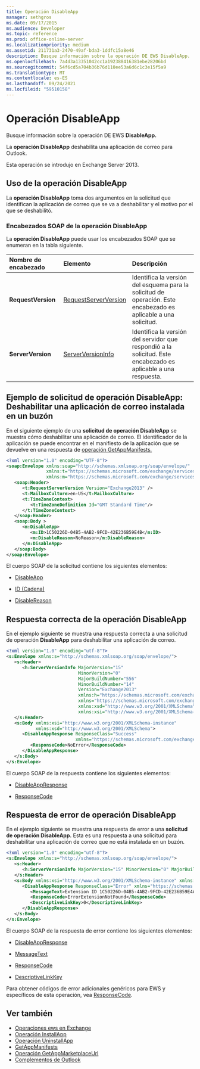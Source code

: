 ```yaml
---
title: Operación DisableApp
manager: sethgros
ms.date: 09/17/2015
ms.audience: Developer
ms.topic: reference
ms.prod: office-online-server
ms.localizationpriority: medium
ms.assetid: 211731a3-2470-49af-bda3-1ddfc15a8e46
description: Busque información sobre la operación DE EWS DisableApp.
ms.openlocfilehash: 7a4d3a13351042cc1a192388416381ebe28206bd
ms.sourcegitcommit: 54f6cd5a704b36b76d110ee53a6d6c1c3e15f5a9
ms.translationtype: MT
ms.contentlocale: es-ES
ms.lasthandoff: 09/24/2021
ms.locfileid: "59510158"
---
```

# <a name="disableapp-operation"></a>Operación DisableApp

Busque información sobre la operación DE EWS **DisableApp.** 
  
La **operación DisableApp** deshabilita una aplicación de correo para Outlook. 
  
Esta operación se introdujo en Exchange Server 2013.
  
## <a name="using-the-disableapp-operation"></a>Uso de la operación DisableApp

La **operación DisableApp** toma dos argumentos en la solicitud que identifican la aplicación de correo que se va a deshabilitar y el motivo por el que se deshabilitó. 
  
### <a name="disableapp-operation-soap-headers"></a>Encabezados SOAP de la operación DisableApp

La **operación DisableApp** puede usar los encabezados SOAP que se enumeran en la tabla siguiente. 
  
|**Nombre de encabezado**|**Elemento**|**Descripción**|
|:-----|:-----|:-----|
|**RequestVersion** <br/> |[RequestServerVersion](requestserverversion.md) <br/> |Identifica la versión del esquema para la solicitud de operación. Este encabezado es aplicable a una solicitud.  <br/> |
|**ServerVersion** <br/> |[ServerVersionInfo](serverversioninfo.md) <br/> |Identifica la versión del servidor que respondió a la solicitud. Este encabezado es aplicable a una respuesta.  <br/> |
   
## <a name="disableapp-operation-request-example-disable-a-mail-app-installed-in-a-mailbox"></a>Ejemplo de solicitud de operación DisableApp: Deshabilitar una aplicación de correo instalada en un buzón

En el siguiente ejemplo de una **solicitud de operación DisableApp** se muestra cómo deshabilitar una aplicación de correo. El identificador de la aplicación se puede encontrar en el manifiesto de la aplicación que se devuelve en una respuesta de [operación GetAppManifests.](getappmanifests-operation.md) 
  
```XML
<?xml version="1.0" encoding="UTF-8"?>
<soap:Envelope xmlns:soap="http://schemas.xmlsoap.org/soap/envelope/"
               xmlns:t="https://schemas.microsoft.com/exchange/services/2006/types"
               xmlns:m="https://schemas.microsoft.com/exchange/services/2006/messages">
   <soap:Header>
      <t:RequestServerVersion Version="Exchange2013" />
      <t:MailboxCulture>en-US</t:MailboxCulture>
      <t:TimeZoneContext>
         <t:TimeZoneDefinition Id="GMT Standard Time"/>
      </t:TimeZoneContext>
   </soap:Header>
   <soap:Body >
      <m:DisableApp>
         <m:ID>1C50226D-04B5-4AB2-9FCD-42E236B59E4B</m:ID>
         <m:DisableReason>NoReason</m:DisableReason>
      </m:DisableApp>
   </soap:Body>
</soap:Envelope>
```

El cuerpo SOAP de la solicitud contiene los siguientes elementos:
  
- [DisableApp](disableapp.md)
    
- [ID (Cadena)](id-string.md)
    
- [DisableReason](disablereason.md)
    
## <a name="successful-disableapp-operation-response"></a>Respuesta correcta de la operación DisableApp

En el ejemplo siguiente se muestra una respuesta correcta a una solicitud de operación **DisableApp** para deshabilitar una aplicación de correo. 
  
```XML
<?xml version="1.0" encoding="utf-8"?>
<s:Envelope xmlns:s="http://schemas.xmlsoap.org/soap/envelope/">
   <s:Header>
      <h:ServerVersionInfo MajorVersion="15" 
                           MinorVersion="0" 
                           MajorBuildNumber="556" 
                           MinorBuildNumber="14" 
                           Version="Exchange2013" 
                           xmlns:h="https://schemas.microsoft.com/exchange/services/2006/types" 
                           xmlns="https://schemas.microsoft.com/exchange/services/2006/types" 
                           xmlns:xsd="http://www.w3.org/2001/XMLSchema" 
                           xmlns:xsi="http://www.w3.org/2001/XMLSchema-instance"/>
   </s:Header>
   <s:Body xmlns:xsi="http://www.w3.org/2001/XMLSchema-instance" 
           xmlns:xsd="http://www.w3.org/2001/XMLSchema">
      <DisableAppResponse ResponseClass="Success" 
                          xmlns="https://schemas.microsoft.com/exchange/services/2006/messages">
         <ResponseCode>NoError</ResponseCode>
      </DisableAppResponse>
   </s:Body>
</s:Envelope>
```

El cuerpo SOAP de la respuesta contiene los siguientes elementos:
  
- [DisableAppResponse](disableappresponse.md)
    
- [ResponseCode](responsecode.md)
    
## <a name="disableapp-operation-error-response"></a>Respuesta de error de operación DisableApp

En el ejemplo siguiente se muestra una respuesta de error a una **solicitud de operación DisableApp.** Esta es una respuesta a una solicitud para deshabilitar una aplicación de correo que no está instalada en un buzón. 
  
```XML
<?xml version="1.0" encoding="utf-8"?>
<s:Envelope xmlns:s="http://schemas.xmlsoap.org/soap/envelope/">
   <s:Header>
      <h:ServerVersionInfo MajorVersion="15" MinorVersion="0" MajorBuildNumber="556" MinorBuildNumber="14" Version="Exchange2013" xmlns:h="https://schemas.microsoft.com/exchange/services/2006/types" xmlns="https://schemas.microsoft.com/exchange/services/2006/types" xmlns:xsd="http://www.w3.org/2001/XMLSchema" xmlns:xsi="http://www.w3.org/2001/XMLSchema-instance"/>
   </s:Header>
   <s:Body xmlns:xsi="http://www.w3.org/2001/XMLSchema-instance" xmlns:xsd="http://www.w3.org/2001/XMLSchema">
      <DisableAppResponse ResponseClass="Error" xmlns="https://schemas.microsoft.com/exchange/services/2006/messages">
         <MessageText>Extension ID 1C50226D-04B5-4AB2-9FCD-42E236B59E4A can't be found.</MessageText>
         <ResponseCode>ErrorExtensionNotFound</ResponseCode>
         <DescriptiveLinkKey>0</DescriptiveLinkKey>
      </DisableAppResponse>
   </s:Body>
</s:Envelope>
```

El cuerpo SOAP de la respuesta de error contiene los siguientes elementos:
  
- [DisableAppResponse](disableappresponse.md)
    
- [MessageText](messagetext.md)
    
- [ResponseCode](responsecode.md)
    
- [DescriptiveLinkKey](descriptivelinkkey.md)
    
Para obtener códigos de error adicionales genéricos para EWS y específicos de esta operación, vea [ResponseCode](responsecode.md).
  
## <a name="see-also"></a>Ver también

- [Operaciones ews en Exchange](ews-operations-in-exchange.md)   
- [Operación InstallApp](installapp-operation.md)   
- [Operación UninstallApp](uninstallapp-operation.md)   
- [GetAppManifests](getappmanifests.md)   
- [Operación GetAppMarketplaceUrl](getappmarketplaceurl-operation.md)   
- [Complementos de Outlook](https://msdn.microsoft.com/library/71e64bc9-e347-4f5d-8948-0a47b5dd93e6%28Office.15%29.aspx)
    

